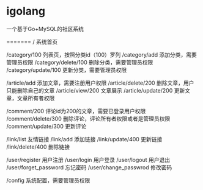 igolang
=======
一个基于Go+MySQL的社区系统

=======
/ 系统首页

/category/100 列表页，按照分类id（100）罗列
/category/add 添加分类，需要管理员权限
/category/delete/100 删除分类，需要管理员权限
/category/update/100 更新分类，需要管理员权限

/article/add 添加文章，需要注册用户权限
/article/delete/200 删除文章，用户只能删除自己的文章
/article/view/200 文章展示
/article/update/200 更新文章，文章所有者权限

/comment/200 评论id为200的文章，需要已登录用户权限
/comment/delete/300 删除评论，评论所有者权限或者是管理员权限
/comment/update/300 更新评论

/link/list 友情链接
/link/add 添加链接
/link/update/400 更新链接
/link/delete/400 删除链接

/user/register 用户注册
/user/login 用户登录
/user/logout 用户退出
/user/forget_password 忘记密码
/user/change_passwrod 修改密码

/config 系统配置，需要管理员权限
